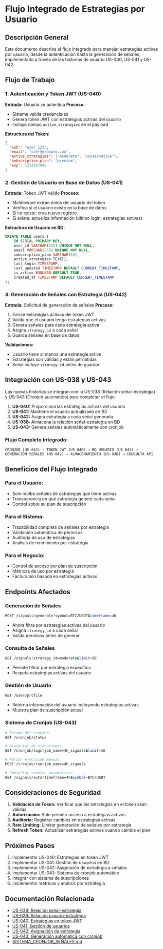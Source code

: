 # Flujo Integrado de Estrategias por Usuario

## Descripción General

Este documento describe el flujo integrado para manejar estrategias activas por usuario, desde la autenticación hasta la generación de señales, implementado a través de las historias de usuario US-040, US-041 y US-042.

## Flujo de Trabajo

### 1. Autenticación y Token JWT (US-040)

**Entrada:** Usuario se autentica
**Proceso:** 
- Sistema valida credenciales
- Genera token JWT con estrategias activas del usuario
- Incluye campo `active_strategies` en el payload

**Estructura del Token:**
```json
{
  "sub": "user_123",
  "email": "user@example.com",
  "active_strategies": ["moderate", "conservative"],
  "subscription_plan": "premium",
  "exp": 1234567890
}
```

### 2. Gestión de Usuario en Base de Datos (US-041)

**Entrada:** Token JWT válido
**Proceso:**
- Middleware extrae datos del usuario del token
- Verifica si el usuario existe en la base de datos
- Si no existe: crea nuevo registro
- Si existe: actualiza información (último login, estrategias activas)

**Estructura de Usuario en BD:**
```sql
CREATE TABLE users (
    id SERIAL PRIMARY KEY,
    user_id VARCHAR(255) UNIQUE NOT NULL,
    email VARCHAR(255) UNIQUE NOT NULL,
    subscription_plan VARCHAR(50),
    active_strategies TEXT[],
    last_login TIMESTAMP,
    last_updated TIMESTAMP DEFAULT CURRENT_TIMESTAMP,
    is_active BOOLEAN DEFAULT TRUE,
    created_at TIMESTAMP DEFAULT CURRENT_TIMESTAMP
);
```

### 3. Generación de Señales con Estrategia (US-042)

**Entrada:** Solicitud de generación de señales
**Proceso:**
1. Extrae estrategias activas del token JWT
2. Valida que el usuario tenga estrategias activas
3. Genera señales para cada estrategia activa
4. Asigna `strategy_id` a cada señal
5. Guarda señales en base de datos

**Validaciones:**
- Usuario tiene al menos una estrategia activa
- Estrategias son válidas y están permitidas
- Señal incluye `strategy_id` antes de guardar

## Integración con US-038 y US-043

Las nuevas historias se integran con la US-038 (Relación señal-estrategia) y US-043 (Cronjob automático) para completar el flujo:

1. **US-040:** Proporciona las estrategias activas del usuario
2. **US-041:** Mantiene el usuario actualizado en BD
3. **US-042:** Asigna estrategia a cada señal generada
4. **US-038:** Almacena la relación señal-estrategia en BD
5. **US-043:** Genera señales automáticamente con cronjob

### Flujo Completo Integrado:
```
CRONJOB (US-043) → TOKEN JWT (US-040) → BD USUARIO (US-041) → GENERACIÓN SEÑALES (US-042) → ALMACENAMIENTO (US-038) → CONSULTA API
```

## Beneficios del Flujo Integrado

### Para el Usuario:
- Solo recibe señales de estrategias que tiene activas
- Transparencia en qué estrategia generó cada señal
- Control sobre su plan de suscripción

### Para el Sistema:
- Trazabilidad completa de señales por estrategia
- Validación automática de permisos
- Auditoría de uso de estrategias
- Análisis de rendimiento por estrategia

### Para el Negocio:
- Control de acceso por plan de suscripción
- Métricas de uso por estrategia
- Facturación basada en estrategias activas

## Endpoints Afectados

### Generación de Señales
```bash
POST /signals/generate?symbol=BTC/USDT&timeframe=4h
```
- Ahora filtra por estrategias activas del usuario
- Asigna `strategy_id` a cada señal
- Valida permisos antes de generar

### Consulta de Señales
```bash
GET /signals?strategy_id=moderate&limit=50
```
- Permite filtrar por estrategia específica
- Respeta estrategias activas del usuario

### Gestión de Usuario
```bash
GET /user/profile
```
- Retorna información del usuario incluyendo estrategias activas
- Muestra plan de suscripción actual

### Sistema de Cronjob (US-043)
```bash
# Estado del cronjob
GET /cronjob/status

# Historial de ejecuciones
GET /cronjob/logs?job_name=4h_signals&limit=10

# Forzar ejecución manual
POST /cronjob/run?job_name=4h_signals

# Consultar señales automáticas
GET /signals/auto?timeframe=4h&symbol=BTC/USDT
```

## Consideraciones de Seguridad

1. **Validación de Token:** Verificar que las estrategias en el token sean válidas
2. **Autorización:** Solo permitir acceso a estrategias activas
3. **Auditoría:** Registrar cambios en estrategias activas
4. **Rate Limiting:** Limitar generación de señales por estrategia
5. **Refresh Token:** Actualizar estrategias activas cuando cambie el plan

## Próximos Pasos

1. Implementar US-040: Estrategias en token JWT
2. Implementar US-041: Gestión de usuarios en BD
3. Implementar US-042: Asignación de estrategia a señales
4. Implementar US-043: Sistema de cronjob automático
5. Integrar con sistema de suscripciones
6. Implementar métricas y análisis por estrategia

## Documentación Relacionada

- [US-038: Relación señal-estrategia](../../.planr/stories/US-038.md)
- [US-039: Relación usuario-estrategia](../../.planr/stories/US-039.md)
- [US-040: Estrategias en token JWT](../../.planr/stories/US-040.md)
- [US-041: Gestión de usuarios](../../.planr/stories/US-041.md)
- [US-042: Asignación de estrategia](../../.planr/stories/US-042.md)
- [US-043: Generación automática con cronjob](../../.planr/stories/US-043.md)
- [SISTEMA_CRONJOB_SEÑALES.md](./SISTEMA_CRONJOB_SEÑALES.md) 